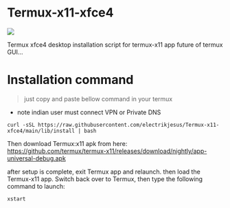 # Termux-x11-xfce4

<img src="lib/Picsart_23-11-09_06-10-19-044.jpg"/>



Termux xfce4 desktop installation script for termux-x11 app future of termux GUI...
# Installation command
> just copy and paste bellow command in your termux
* note indian user must connect VPN or Private DNS

```
curl -sSL https://raw.githubusercontent.com/electrikjesus/Termux-x11-xfce4/main/lib/install | bash
```
Then download Termux:x11 apk from here:
https://github.com/termux/termux-x11/releases/download/nightly/app-universal-debug.apk

after setup is complete, exit Termux app and relaunch. then load the Termux-x11 app. 
Switch back over to Termux, then type the following command to launch:

```
xstart
```
